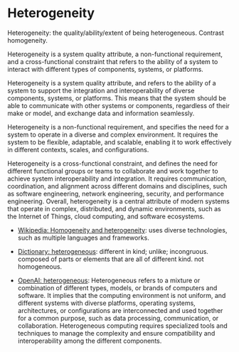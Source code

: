 # Heterogeneity

Heterogeneity: the quality/ability/extent of being heterogeneous. Contrast homogeneity.

<span data-chatgpt-prompt="explain heterogeneity (system quality attribute, cross-functional constraint, non-functional requirement)">Heterogeneity is a system quality attribute, a non-functional requirement, and a cross-functional constraint that refers to the ability of a system to interact with different types of components, systems, or platforms. 

Heterogeneity is a system quality attribute, and refers to the ability of a system to support the integration and interoperability of diverse components, systems, or platforms. This means that the system should be able to communicate with other systems or components, regardless of their make or model, and exchange data and information seamlessly. 

Heterogeneity is a non-functional requirement, and specifies the need for a system to operate in a diverse and complex environment. It requires the system to be flexible, adaptable, and scalable, enabling it to work effectively in different contexts, scales, and configurations. 

Heterogeneity is a cross-functional constraint, and defines the need for different functional groups or teams to collaborate and work together to achieve system interoperability and integration. It requires communication, coordination, and alignment across different domains and disciplines, such as software engineering, network engineering, security, and performance engineering. Overall, heterogeneity is a central attribute of modern systems that operate in complex, distributed, and dynamic environments, such as the Internet of Things, cloud computing, and software ecosystems.</span>

* [Wikipedia: Homogeneity and heterogeneity](https://wikipedia.org/wiki/Homogeneity_and_heterogeneity): uses diverse technologies, such as multiple languages and frameworks.

* [Dictionary: heterogeneous](https://www.dictionary.com/browse/heterogenous): different in kind; unlike; incongruous. composed of parts or elements that are all of different kind. not homogeneous.

* [OpenAI: heterogeneous](https:://openai.com): <span data-chatgpt-prompt="define heterogeneous (computers and software)">Heterogeneous refers to a mixture or combination of different types, models, or brands of computers and software. It implies that the computing environment is not uniform, and different systems with diverse platforms, operating systems, architectures, or configurations are interconnected and used together for a common purpose, such as data processing, communication, or collaboration. Heterogeneous computing requires specialized tools and techniques to manage the complexity and ensure compatibility and interoperability among the different components.</span>


